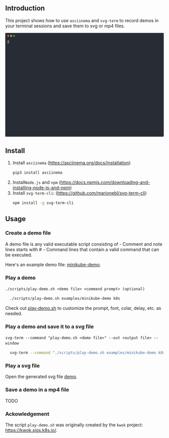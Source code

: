 ## Introduction

This project shows how to use `asciinema` and `svg-term` to record demos in your terminal sessions and save them to svg or mp4 files. 

<p align="center">
  <img width="800" src="examples/minikube-demo.svg">
</p>


## Install
1. Install `asciinema` (https://asciinema.org/docs/installation)
      ```sh
      pip3 install asciinema
      ```
3. Install`Node.js` and `npm` (https://docs.npmjs.com/downloading-and-installing-node-js-and-npm)
4. Install `svg-term-cli`: (https://github.com/marionebl/svg-term-cli)
      ```sh
      npm install -g svg-term-cli
      ```
## Usage
### Create a demo file
A demo file is any valid executable script consisting of 
    - Comment and note lines starts with #
    - Command lines that contain a valid command that can be executed.
  
Here's an example demo file: [minikube-demo](examples/minikube-demo).

### Play a demo
   `./scripts/play-demo.sh <demo file> <command prompt> (optional)` 
   
 ```sh
   ./scripts/play-demo.sh examples/minikube-demo k8s 
```
Check out [play-demo.sh](scripts/play-demo.sh) to customize the prompt, font, colar, delay, etc. as needed.

### Play a demo and save it to a svg file
   `svg-term --command "play-demo.sh <demo file>" --out <output file> --window`
   ``` sh
     svg-term --command "./scripts/play-demo.sh examples/minikube-demo k8s" --out examples/minikube-demo.svg --window
   ```
### Play a svg file
Open the generated svg file [demo](examples/minikube-demo.svg).

### Save a demo in a mp4 file 
TODO

### Ackowledgement

The script `play-demo.sh` was originally created by the `kwok` project: https://kwok.sigs.k8s.io/.

